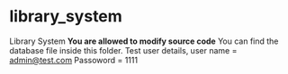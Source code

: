 # library_system
Library System
**You are allowed to modify source code**
You can find the database file inside this folder.
Test user details,
user name = admin@test.com
Passoword = 1111
